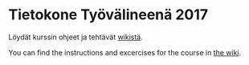 # Tietokone Työvälineenä 2017

Löydät kurssin ohjeet ja tehtävät [wikistä](https://github.com/HY-TKTL/lapio2017/wiki).

You can find the instructions and excercises for the course in [the wiki](https://github.com/HY-TKTL/lapio2017/wiki).
